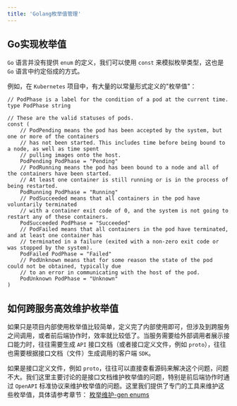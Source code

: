 ```yaml
---
title: 'Golang枚举值管理'
---
```


## Go实现枚举值

`Go` 语言并没有提供 `enum` 的定义，我们可以使用 `const` 来模拟枚举类型，这也是 `Go` 语言中约定俗成的方式。

例如，在 `Kubernetes` 项目中，有大量的以常量形式定义的"枚举值"：

```
// PodPhase is a label for the condition of a pod at the current time.
type PodPhase string

// These are the valid statuses of pods.
const (
	// PodPending means the pod has been accepted by the system, but one or more of the containers
	// has not been started. This includes time before being bound to a node, as well as time spent
	// pulling images onto the host.
	PodPending PodPhase = "Pending"
	// PodRunning means the pod has been bound to a node and all of the containers have been started.
	// At least one container is still running or is in the process of being restarted.
	PodRunning PodPhase = "Running"
	// PodSucceeded means that all containers in the pod have voluntarily terminated
	// with a container exit code of 0, and the system is not going to restart any of these containers.
	PodSucceeded PodPhase = "Succeeded"
	// PodFailed means that all containers in the pod have terminated, and at least one container has
	// terminated in a failure (exited with a non-zero exit code or was stopped by the system).
	PodFailed PodPhase = "Failed"
	// PodUnknown means that for some reason the state of the pod could not be obtained, typically due
	// to an error in communicating with the host of the pod.
	PodUnknown PodPhase = "Unknown"
)
```

## 如何跨服务高效维护枚举值

如果只是项目内部使用枚举值比较简单，定义完了内部使用即可，但涉及到跨服务之间调用，或者前后端协作时，效率就比较低了。当服务需要给外部调用者展示接口能力时，往往需要生成 `API` 接口文档（或者接口定义文件，例如 `proto`），往往也需要根据接口文档（文件）生成调用的客户端 `SDK`。

如果是接口定义文件，例如 `proto`，往往可以直接查看源码来解决这个问题，问题不大。我们这里主要讨论的是接口文档维护枚举值的问题，特别是前后端协作时通过 `OpenAPI` 标准协议来维护枚举值的问题。这里我们提供了专门的工具来维护这些枚举值，具体请参考章节： [枚举维护-gen enums](/docs/开发工具/代码生成-gen/枚举维护-gen%20enums)
